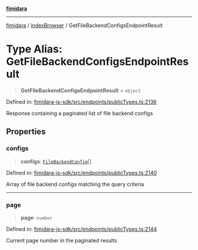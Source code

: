 [**fimidara**](../../README.md)

***

[fimidara](../../modules.md) / [indexBrowser](../README.md) / GetFileBackendConfigsEndpointResult

# Type Alias: GetFileBackendConfigsEndpointResult

> **GetFileBackendConfigsEndpointResult** = `object`

Defined in: [fimidara-js-sdk/src/endpoints/publicTypes.ts:2136](https://github.com/softkave/fimidara/blob/feac071900ab8644442d355e5cb5db9df2f34600/fimidara-js-sdk/src/endpoints/publicTypes.ts#L2136)

Response containing a paginated list of file backend configs

## Properties

### configs

> **configs**: [`FileBackendConfig`](FileBackendConfig.md)[]

Defined in: [fimidara-js-sdk/src/endpoints/publicTypes.ts:2140](https://github.com/softkave/fimidara/blob/feac071900ab8644442d355e5cb5db9df2f34600/fimidara-js-sdk/src/endpoints/publicTypes.ts#L2140)

Array of file backend configs matching the query criteria

***

### page

> **page**: `number`

Defined in: [fimidara-js-sdk/src/endpoints/publicTypes.ts:2144](https://github.com/softkave/fimidara/blob/feac071900ab8644442d355e5cb5db9df2f34600/fimidara-js-sdk/src/endpoints/publicTypes.ts#L2144)

Current page number in the paginated results
